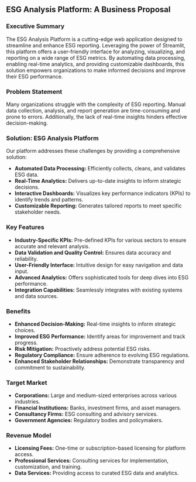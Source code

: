 ## ESG Analysis Platform: A Business Proposal

### Executive Summary

The ESG Analysis Platform is a cutting-edge web application designed to streamline and enhance ESG reporting. Leveraging the power of Streamlit, this platform offers a user-friendly interface for analyzing, visualizing, and reporting on a wide range of ESG metrics. By automating data processing, enabling real-time analytics, and providing customizable dashboards, this solution empowers organizations to make informed decisions and improve their ESG performance.

### Problem Statement

Many organizations struggle with the complexity of ESG reporting. Manual data collection, analysis, and report generation are time-consuming and prone to errors. Additionally, the lack of real-time insights hinders effective decision-making.

### Solution: ESG Analysis Platform

Our platform addresses these challenges by providing a comprehensive solution:

* **Automated Data Processing:** Efficiently collects, cleans, and validates ESG data.
* **Real-Time Analytics:** Delivers up-to-date insights to inform strategic decisions.
* **Interactive Dashboards:** Visualizes key performance indicators (KPIs) to identify trends and patterns.
* **Customizable Reporting:** Generates tailored reports to meet specific stakeholder needs.

### Key Features

* **Industry-Specific KPIs:** Pre-defined KPIs for various sectors to ensure accurate and relevant analysis.
* **Data Validation and Quality Control:** Ensures data accuracy and reliability.
* **User-Friendly Interface:** Intuitive design for easy navigation and data input.
* **Advanced Analytics:** Offers sophisticated tools for deep dives into ESG performance.
* **Integration Capabilities:** Seamlessly integrates with existing systems and data sources.

### Benefits

* **Enhanced Decision-Making:** Real-time insights to inform strategic choices.
* **Improved ESG Performance:** Identify areas for improvement and track progress.
* **Risk Mitigation:** Proactively address potential ESG risks.
* **Regulatory Compliance:** Ensure adherence to evolving ESG regulations.
* **Enhanced Stakeholder Relationships:** Demonstrate transparency and commitment to sustainability.

### Target Market

* **Corporations:** Large and medium-sized enterprises across various industries.
* **Financial Institutions:** Banks, investment firms, and asset managers.
* **Consultancy Firms:** ESG consulting and advisory services.
* **Government Agencies:** Regulatory bodies and policymakers.

### Revenue Model

* **Licensing Fees:** One-time or subscription-based licensing for platform access.
* **Professional Services:** Consulting services for implementation, customization, and training.
* **Data Services:** Providing access to curated ESG data and analytics.
